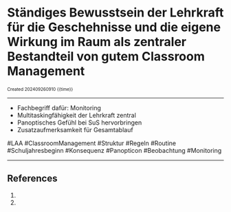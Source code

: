 # Ständiges Bewusstsein der Lehrkraft für die Geschehnisse und die eigene Wirkung  im Raum als zentraler Bestandteil von gutem Classroom Management
<span style="font-size:10;"> Created 202409260910 {{time}} </span>

---
- Fachbegriff dafür: Monitoring
- Multitaskingfähigkeit der Lehrkraft zentral
- Panoptisches Gefühl bei SuS hervorbringen 
- Zusatzaufmerksamkeit für Gesamtablauf 

#LAA #ClassroomManagement #Struktur #Regeln #Routine #Schuljahresbeginn #Konsequenz #Panopticon #Beobachtung #Monitoring

---
## References
1.  
2. 